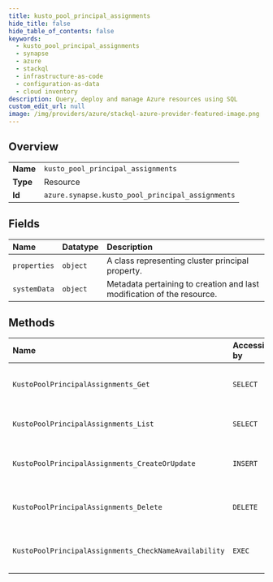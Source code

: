 ```yaml
---
title: kusto_pool_principal_assignments
hide_title: false
hide_table_of_contents: false
keywords:
  - kusto_pool_principal_assignments
  - synapse
  - azure    
  - stackql
  - infrastructure-as-code
  - configuration-as-data
  - cloud inventory
description: Query, deploy and manage Azure resources using SQL
custom_edit_url: null
image: /img/providers/azure/stackql-azure-provider-featured-image.png
---
```

  
    

## Overview
<table><tbody>
<tr><td><b>Name</b></td><td><code>kusto_pool_principal_assignments</code></td></tr>
<tr><td><b>Type</b></td><td>Resource</td></tr>
<tr><td><b>Id</b></td><td><code>azure.synapse.kusto_pool_principal_assignments</code></td></tr>
</tbody></table>

## Fields
| Name | Datatype | Description |
|:-----|:---------|:------------|
| `properties` | `object` | A class representing cluster principal property. |
| `systemData` | `object` | Metadata pertaining to creation and last modification of the resource. |
## Methods
| Name | Accessible by | Required Params | Description |
|:-----|:--------------|:----------------|:------------|
| `KustoPoolPrincipalAssignments_Get` | `SELECT` | `kustoPoolName, principalAssignmentName, resourceGroupName, subscriptionId, workspaceName` | Gets a Kusto pool principalAssignment. |
| `KustoPoolPrincipalAssignments_List` | `SELECT` | `kustoPoolName, resourceGroupName, subscriptionId, workspaceName` | Lists all Kusto pool principalAssignments. |
| `KustoPoolPrincipalAssignments_CreateOrUpdate` | `INSERT` | `kustoPoolName, principalAssignmentName, resourceGroupName, subscriptionId, workspaceName` | Create a Kusto pool principalAssignment. |
| `KustoPoolPrincipalAssignments_Delete` | `DELETE` | `kustoPoolName, principalAssignmentName, resourceGroupName, subscriptionId, workspaceName` | Deletes a Kusto pool principalAssignment. |
| `KustoPoolPrincipalAssignments_CheckNameAvailability` | `EXEC` | `kustoPoolName, resourceGroupName, subscriptionId, workspaceName, data__name, data__type` | Checks that the principal assignment name is valid and is not already in use. |
